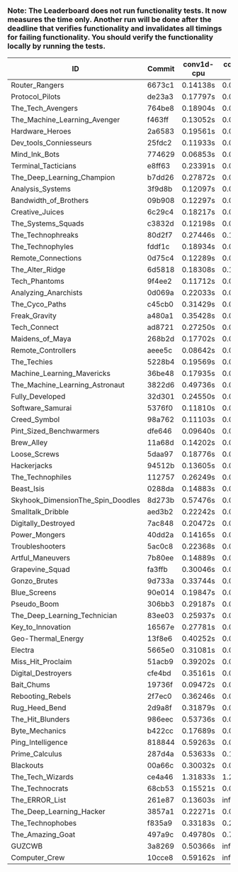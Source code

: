 ### Note: The Leaderboard does not run functionality tests. It now measures the time only. Another run will be done after the deadline that verifies functionality and invalidates all timings for failing functionality. You should verify the functionality locally by running the tests.

|ID|Commit|conv1d-cpu|conv1d-gpu|DWSPConv2D-gpu|gemm-gpu|avg|
|-|-|-|-|-|-|-|
|Router_Rangers|6673c1|0.14138s|0.06949s|3.20358s|1.97123s|1.34642s|
|Protocol_Pilots|de23a3|0.17797s|0.06985s|3.20693s|1.93472s|1.34737s|
|The_Tech_Avengers|764be8|0.18904s|0.06001s|3.21873s|1.94322s|1.35275s|
|The_Machine_Learning_Avenger|f463ff|0.13052s|0.06710s|3.21850s|2.00835s|1.35612s|
|Hardware_Heroes|2a6583|0.19561s|0.06931s|3.20013s|1.96250s|1.35689s|
|Dev_tools_Conniesseurs|25fdc2|0.11933s|0.04961s|3.30064s|1.97090s|1.36012s|
|Mind_Ink_Bots|774629|0.06853s|0.06554s|3.32089s|2.00153s|1.36412s|
|Terminal_Tacticians|e8ff63|0.23391s|0.06493s|3.19513s|1.96252s|1.36412s|
|The_Deep_Learning_Champion|b7dd26|0.27872s|0.07249s|3.17637s|1.95594s|1.37088s|
|Analysis_Systems|3f9d8b|0.12097s|0.04845s|3.35602s|2.01868s|1.38603s|
|Bandwidth_of_Brothers|09b908|0.12297s|0.06937s|3.32215s|2.04136s|1.38896s|
|Creative_Juices|6c29c4|0.18217s|0.04887s|3.29439s|2.03260s|1.38951s|
|The_Systems_Squads|c3832d|0.12198s|0.04627s|3.37808s|2.02007s|1.39160s|
|The_Technophreaks|80d2f7|0.27446s|0.14079s|3.22468s|1.96844s|1.40209s|
|The_Technophyles|fddf1c|0.18934s|0.04386s|3.34866s|2.03087s|1.40318s|
|Remote_Connections|0d75c4|0.12289s|0.04767s|3.37269s|2.07395s|1.40430s|
|The_Alter_Ridge|6d5818|0.18308s|0.10150s|3.32119s|2.01863s|1.40610s|
|Tech_Phantoms|9f4ee2|0.11712s|0.08790s|3.30996s|2.14248s|1.41437s|
|Analyzing_Anarchists|0d069a|0.22033s|0.04865s|3.26833s|2.13504s|1.41809s|
|The_Cyco_Paths|c45cb0|0.31429s|0.07938s|3.29270s|1.98686s|1.41831s|
|Freak_Gravity|a480a1|0.35428s|0.07630s|3.29353s|1.98164s|1.42644s|
|Tech_Connect|ad8721|0.27250s|0.06990s|3.19381s|2.18457s|1.43019s|
|Maidens_of_Maya|268b2d|0.17702s|0.06791s|3.26984s|2.23342s|1.43705s|
|Remote_Controllers|aeee5c|0.08642s|0.06679s|3.56288s|2.03978s|1.43897s|
|The_Techies|5228b4|0.19569s|0.07598s|3.19348s|2.29233s|1.43937s|
|Machine_Learning_Mavericks|36be48|0.17935s|0.07367s|3.28269s|2.32304s|1.46469s|
|The_Machine_Learning_Astronaut|3822d6|0.49736s|0.07480s|3.21584s|2.09446s|1.47062s|
|Fully_Developed|32d301|0.24550s|0.06640s|3.30855s|2.35181s|1.49307s|
|Software_Samurai|5376f0|0.11810s|0.04781s|3.24169s|2.71862s|1.53156s|
|Creed_Symbol|98a762|0.11103s|0.06419s|3.74117s|2.30391s|1.55508s|
|Pint_Sized_Benchwarmers|dfe646|0.09640s|0.07596s|3.73425s|2.34682s|1.56336s|
|Brew_Alley|11a68d|0.14202s|0.05401s|3.77459s|2.38271s|1.58833s|
|Loose_Screws|5daa97|0.18776s|0.07145s|3.81634s|2.30271s|1.59457s|
|Hackerjacks|94512b|0.13605s|0.06916s|3.81398s|2.36658s|1.59644s|
|The_Technophiles|112757|0.26249s|0.04671s|3.19962s|2.89703s|1.60146s|
|Beast_Isis|0288da|0.14883s|0.09982s|3.85955s|2.30594s|1.60354s|
|Skyhook_DimensionThe_Spin_Doodles|8d273b|0.57476s|0.06707s|3.28979s|2.48390s|1.60388s|
|Smalltalk_Dribble|aed3b2|0.22242s|0.07596s|3.74517s|2.39553s|1.60977s|
|Digitally_Destroyed|7ac848|0.20472s|0.08756s|3.79372s|2.35974s|1.61144s|
|Power_Mongers|40dd2a|0.14165s|0.06682s|3.83907s|2.40620s|1.61344s|
|Troubleshooters|5ac0c8|0.22368s|0.07035s|3.82133s|2.35310s|1.61711s|
|Artful_Maneuvers|7b80ee|0.14889s|0.08269s|3.82698s|2.41104s|1.61740s|
|Grapevine_Squad|fa3ffb|0.30046s|0.08192s|3.82393s|2.31761s|1.63098s|
|Gonzo_Brutes|9d733a|0.33744s|0.05624s|3.81970s|2.34320s|1.63915s|
|Blue_Screens|90e014|0.19847s|0.07356s|3.79824s|2.48781s|1.63952s|
|Pseudo_Boom|306bb3|0.29187s|0.05462s|3.80859s|2.40727s|1.64059s|
|The_Deep_Learning_Technician|83ee03|0.25937s|0.06696s|3.26965s|2.97850s|1.64362s|
|Key_to_Innovation|16567e|0.27781s|0.05598s|3.85977s|2.40319s|1.64919s|
|Geo-Thermal_Energy|13f8e6|0.40252s|0.07997s|3.74715s|2.37785s|1.65187s|
|Electra|5665e0|0.31081s|0.08834s|3.78449s|2.42456s|1.65205s|
|Miss_Hit_Proclaim|51acb9|0.39202s|0.07894s|3.77869s|2.38344s|1.65827s|
|Digital_Destroyers|cfe4bd|0.35161s|0.08447s|3.76665s|2.47739s|1.67003s|
|Bait_Chums|19736f|0.09472s|0.08033s|3.82762s|2.68716s|1.67246s|
|Rebooting_Rebels|2f7ec0|0.36246s|0.07537s|3.77720s|2.48422s|1.67481s|
|Rug_Heed_Bend|2d9a8f|0.31879s|0.06239s|3.72847s|2.59344s|1.67577s|
|The_Hit_Blunders|986eec|0.53736s|0.07375s|3.81148s|2.33695s|1.68989s|
|Byte_Mechanics|b422cc|0.17689s|0.06631s|3.84295s|2.69506s|1.69530s|
|Ping_Intelligence|818844|0.59263s|0.06551s|3.83792s|2.35656s|1.71315s|
|Prime_Calculus|287d4a|0.53633s|0.14542s|3.80443s|2.37735s|1.71588s|
|Blackouts|00a66c|0.30032s|0.07728s|3.87952s|2.70745s|1.74114s|
|The_Tech_Wizards|ce4a46|1.31833s|1.28070s|3.20004s|2.28761s|2.02167s|
|The_Technocrats|68cb53|0.15521s|0.08679s|3.31085s|5.87263s|2.35637s|
|The_ERROR_List|261e87|0.13603s|infs|3.74523s|2.35096s|infs|
|The_Deep_Learning_Hacker|3857a1|0.22271s|0.07263s|infs|2.10606s|infs|
|The_Technophobes|f835a9|0.33183s|0.20101s|infs|1.97041s|infs|
|The_Amazing_Goat|497a9c|0.49780s|0.74063s|infs|infs|infs|
|GUZCWB|3a8269|0.50366s|infs|infs|4.73208s|infs|
|Computer_Crew|10cce8|0.59162s|infs|infs|5.06552s|infs|
